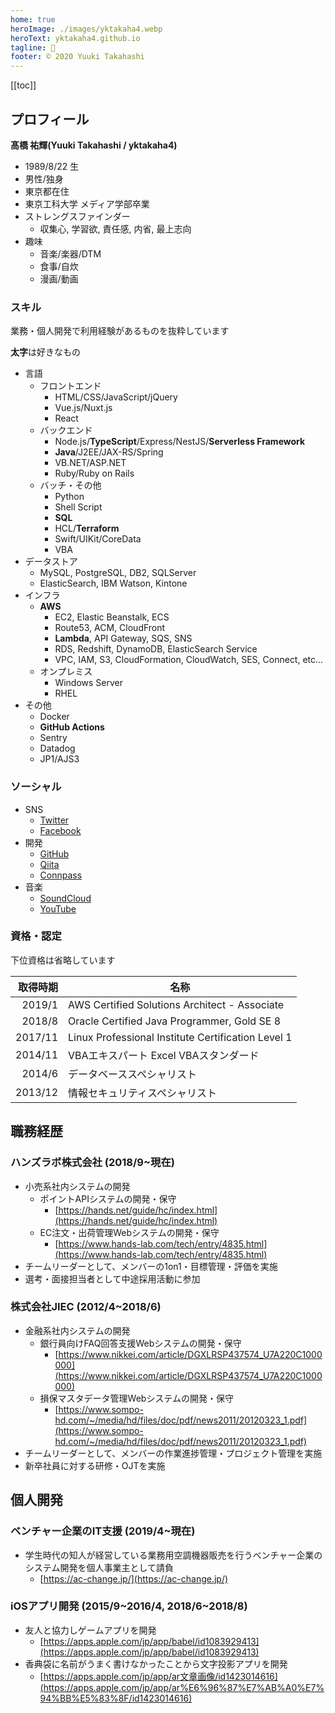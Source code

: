 ```yaml
---
home: true
heroImage: ./images/yktakaha4.webp
heroText: yktakaha4.github.io
tagline: 🐧
footer: © 2020 Yuuki Takahashi
---
```


[[toc]]

## プロフィール

**髙橋 祐輝(Yuuki Takahashi / yktakaha4)**

- 1989/8/22 生
- 男性/独身
- 東京都在住
- 東京工科大学 メディア学部卒業
- ストレングスファインダー
  - 収集心, 学習欲, 責任感, 内省, 最上志向
- 趣味
  - 音楽/楽器/DTM
  - 食事/自炊
  - 漫画/動画

### スキル

業務・個人開発で利用経験があるものを抜粋しています

**太字**は好きなもの

- 言語
  - フロントエンド
    - HTML/CSS/JavaScript/jQuery
    - Vue.js/Nuxt.js
    - React
  - バックエンド
    - Node.js/**TypeScript**/Express/NestJS/**Serverless Framework**
    - **Java**/J2EE/JAX-RS/Spring
    - VB.NET/ASP.NET
    - Ruby/Ruby on Rails
  - バッチ・その他
    - Python
    - Shell Script
    - **SQL**
    - HCL/**Terraform**
    - Swift/UIKit/CoreData
    - VBA
- データストア
  - MySQL, PostgreSQL, DB2, SQLServer
  - ElasticSearch, IBM Watson, Kintone
- インフラ
  - **AWS**
    - EC2, Elastic Beanstalk, ECS
    - Route53, ACM, CloudFront
    - **Lambda**, API Gateway, SQS, SNS
    - RDS, Redshift, DynamoDB, ElasticSearch Service
    - VPC, IAM, S3, CloudFormation, CloudWatch, SES, Connect, etc...
  - オンプレミス
    - Windows Server
    - RHEL
- その他
  - Docker
  - **GitHub Actions**
  - Sentry
  - Datadog
  - JP1/AJS3

### ソーシャル

- SNS
  - [Twitter](https://twitter.com/yktakaha4)
  - [Facebook](https://www.facebook.com/profile.php?id=100008421756149)
- 開発
  - [GitHub](https://github.com/yktakaha4)
  - [Qiita](https://qiita.com/yktakaha4)
  - [Connpass](https://connpass.com/user/yktakaha4)
- 音楽
  - [SoundCloud](https://soundcloud.com/yktakaha4)
  - [YouTube](https://www.youtube.com/channel/UCPcWh58YJKVS2R15Aq9OGMQ)

### 資格・認定

下位資格は省略しています

| 取得時期 | 名称 |
| ---:| --- |
| 2019/1 | AWS Certified Solutions Architect - Associate |
| 2018/8 | Oracle Certified Java Programmer, Gold SE 8 |
| 2017/11 | Linux Professional Institute Certification Level 1 |
| 2014/11 | VBAエキスパート Excel VBAスタンダード |
| 2014/6 | データベーススペシャリスト |
| 2013/12 | 情報セキュリティスペシャリスト |

## 職務経歴

### ハンズラボ株式会社 (2018/9~現在)

- 小売系社内システムの開発
  - ポイントAPIシステムの開発・保守
    - [https://hands.net/guide/hc/index.html](https://hands.net/guide/hc/index.html)
  - EC注文・出荷管理Webシステムの開発・保守
    - [https://www.hands-lab.com/tech/entry/4835.html](https://www.hands-lab.com/tech/entry/4835.html)
- チームリーダーとして、メンバーの1on1・目標管理・評価を実施
- 選考・面接担当者として中途採用活動に参加

### 株式会社JIEC (2012/4~2018/6)

- 金融系社内システムの開発
  - 銀行員向けFAQ回答支援Webシステムの開発・保守
    - [https://www.nikkei.com/article/DGXLRSP437574_U7A220C1000000](https://www.nikkei.com/article/DGXLRSP437574_U7A220C1000000)
  - 損保マスタデータ管理Webシステムの開発・保守
    - [https://www.sompo-hd.com/~/media/hd/files/doc/pdf/news2011/20120323_1.pdf](https://www.sompo-hd.com/~/media/hd/files/doc/pdf/news2011/20120323_1.pdf)
- チームリーダーとして、メンバーの作業進捗管理・プロジェクト管理を実施
- 新卒社員に対する研修・OJTを実施

## 個人開発

### ベンチャー企業のIT支援 (2019/4~現在)

- 学生時代の知人が経営している業務用空調機器販売を行うベンチャー企業のシステム開発を個人事業主として請負
  - [https://ac-change.jp/](https://ac-change.jp/)

### iOSアプリ開発 (2015/9~2016/4, 2018/6~2018/8)

- 友人と協力しゲームアプリを開発
  - [https://apps.apple.com/jp/app/babel/id1083929413](https://apps.apple.com/jp/app/babel/id1083929413)
- 香典袋に名前がうまく書けなかったことから文字投影アプリを開発
  - [https://apps.apple.com/jp/app/ar文章画像/id1423014616](https://apps.apple.com/jp/app/ar%E6%96%87%E7%AB%A0%E7%94%BB%E5%83%8F/id1423014616)
